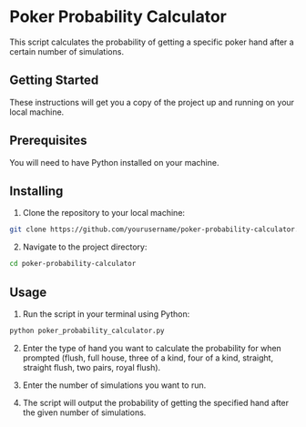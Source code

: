 # Poker Probability Calculator

This script calculates the probability of getting a specific poker hand after a certain number of simulations.

## Getting Started

These instructions will get you a copy of the project up and running on your local machine.

## Prerequisites

You will need to have Python installed on your machine.

## Installing

1. Clone the repository to your local machine:

``` bash
git clone https://github.com/yourusername/poker-probability-calculator.git
```

2. Navigate to the project directory:

``` bash
cd poker-probability-calculator
```

## Usage

1. Run the script in your terminal using Python:

``` bash
python poker_probability_calculator.py
```

2. Enter the type of hand you want to calculate the probability for when prompted (flush, full house, three of a kind, four of a kind, straight, straight flush, two pairs, royal flush).

3. Enter the number of simulations you want to run.

4. The script will output the probability of getting the specified hand after the given number of simulations.


